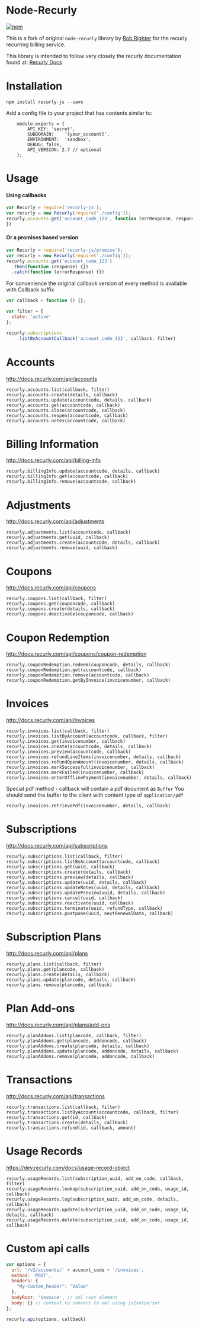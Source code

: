 Node-Recurly
===============
[![npm](https://img.shields.io/npm/dm/recurly-js.svg)](https://www.npmjs.com/package/recurly-js)  

This is a fork of original `node-recurly` library by [Rob Righter](https://github.com/robrighter) for the recurly recurring billing service. 

This library is intended to follow very closely the recurly documentation found at: [Recurly Docs](http://docs.recurly.com/)


Installation
===============

	npm install recurly-js --save

Add a config file to your project that has contents similar to:

		module.exports = {
			API_KEY: 'secret',
			SUBDOMAIN:    '[your_account]',
			ENVIRONMENT:  'sandbox',
			DEBUG: false,
			API_VERSION: 2.7 // optional
		};


Usage
===============

#### Using callbacks

```javascript
var Recurly = require('recurly-js');
var recurly = new Recurly(require('./config'));
recurly.accounts.get('account_code_123', function (errResponse, response) {
})
```

#### Or a promises based version

```javascript
var Recurly = require('recurly-js/promise');
var recurly = new Recurly(require('./config'));
recurly.accounts.get('account_code_123')
  .then(function (response) {})
  .catch(function (errorResponse) {})
```

For convenience the original callback version of every method is available with Callback suffix
```javascript
var callback = function () {};

var filter = {
  state: 'active'
};

recurly.subscriptions
    .listByAccountCallback('account_code_123', callback, filter)
```

Accounts
===============
http://docs.recurly.com/api/accounts


    recurly.accounts.list(callback, filter)
    recurly.accounts.create(details, callback)
    recurly.accounts.update(accountcode, details, callback) 
    recurly.accounts.get(accountcode, callback) 
    recurly.accounts.close(accountcode, callback) 
    recurly.accounts.reopen(accountcode, callback)
    recurly.accounts.notes(accountcode, callback)


Billing Information
===============
http://docs.recurly.com/api/billing-info

    recurly.billingInfo.update(accountcode, details, callback) 
    recurly.billingInfo.get(accountcode, callback) 
    recurly.billingInfo.remove(accountcode, callback) 


Adjustments
===============
http://docs.recurly.com/api/adjustments

    recurly.adjustments.list(accountcode, callback)
    recurly.adjustments.get(uuid, callback)
    recurly.adjustments.create(accountcode, details, callback)
    recurly.adjustments.remove(uuid, callback)
    


Coupons
===============
http://docs.recurly.com/api/coupons

    recurly.coupons.list(callback, filter)
    recurly.coupons.get(couponcode, callback)
    recurly.coupons.create(details, callback)
    recurly.coupons.deactivate(couponcode, callback)
	

Coupon Redemption
=================
http://docs.recurly.com/api/coupons/coupon-redemption
  
    recurly.couponRedemption.redeem(couponcode, details, callback)
    recurly.couponRedemption.get(accountcode, callback)
    recurly.couponRedemption.remove(accountcode, callback)
    recurly.couponRedemption.getByInvoice(invoicenumber, callback)

Invoices
===============
http://docs.recurly.com/api/invoices

    recurly.invoices.list(callback, filter)
    recurly.invoices.listByAccount(accountcode, callback, filter)
    recurly.invoices.get(invoicenumber, callback)
    recurly.invoices.create(accountcode, details, callback)
    recurly.invoices.preview(accountcode, callback)
    recurly.invoices.refundLineItems(invoicenumber, details, callback)
    recurly.invoices.refundOpenAmount(invoicenumber, details, callback)
    recurly.invoices.markSuccessful(invoicenumber, callback)
    recurly.invoices.markFailed(invoicenumber, callback)
    recurly.invoices.enterOfflinePayment(invoicenumber, details, callback)
  
  
  Special pdf method - callback will contain a pdf document as `Buffer`
  You should send the buffer to the client with content type of `application/pdf`
  
    recurly.invoices.retrievePdf(invoicenumber, details, callback)

Subscriptions
===============
http://docs.recurly.com/api/subscriptions

    recurly.subscriptions.list(callback, filter) 
    recurly.subscriptions.listByAccount(accountcode, callback) 
    recurly.subscriptions.get(uuid, callback) 
    recurly.subscriptions.create(details, callback) 
    recurly.subscriptions.preview(details, callback) 
    recurly.subscriptions.update(uuid, details, callback) 
    recurly.subscriptions.updateNotes(uuid, details, callback)
    recurly.subscriptions.updatePreview(uuid, details, callback)
    recurly.subscriptions.cancel(uuid, callback) 
    recurly.subscriptions.reactivate(uuid, callback) 
    recurly.subscriptions.terminate(uuid, refundType, callback) 
    recurly.subscriptions.postpone(uuid, nextRenewalDate, callback) 

Subscription Plans
==================
http://docs.recurly.com/api/plans

    recurly.plans.list(callback, filter) 
    recurly.plans.get(plancode, callback) 
    recurly.plans.create(details, callback)
    recurly.plans.update(plancode, details, callback)
    recurly.plans.remove(plancode, callback)

Plan Add-ons
==================
http://docs.recurly.com/api/plans/add-ons

    recurly.planAddons.list(plancode, callback, filter) 
    recurly.planAddons.get(plancode, addoncode, callback) 
    recurly.planAddons.create(plancode, details, callback)
    recurly.planAddons.update(plancode, addoncode, details, callback)
    recurly.planAddons.remove(plancode, addoncode, callback)


Transactions
===============
http://docs.recurly.com/api/transactions

	recurly.transactions.list(callback, filter) 
	recurly.transactions.listByAccount(accountcode, callback, filter) 
	recurly.transactions.get(id, callback) 
	recurly.transactions.create(details, callback) 
	recurly.transactions.refund(id, callback, amount) 

Usage Records
=============
https://dev.recurly.com/docs/usage-record-object

	recurly.usageRecords.list(subscription_uuid, add_on_code, callback, filter) 
	recurly.usageRecords.lookup(subscription_uuid, add_on_code, usage_id, callback) 
	recurly.usageRecords.log(subscription_uuid, add_on_code, details, callback) 
	recurly.usageRecords.update(subscription_uuid, add_on_code, usage_id, details, callback) 
	recurly.usageRecords.delete(subscription_uuid, add_on_code, usage_id, callback) 


Custom api calls
================

```javascript
var options = {
  url: '/v2/accounts/' + account_code + '/invoices',
  method: 'POST',
  headers: {
    "My-Custom_header": "Value"
  },
  bodyRoot: 'invoice', // xml root element
  body: {} // content to convert to xml using js2xmlparser
};

recurly.api(options, callback)
```
